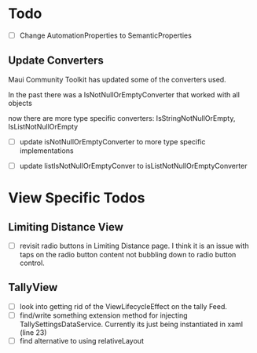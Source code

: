 ﻿# Todo

 - [ ] Change AutomationProperties to SemanticProperties

## Update Converters
Maui Community Toolkit has updated some of the converters used.

In the past there was a IsNotNullOrEmptyConverter that worked with all objects

now there are more type specific converters: IsStringNotNullOrEmpty, IsListNotNullOrEmpty

 - [ ] update isNotNullOrEmptyConverter to more type specific implementations
 - [ ] update listIsNotNullOrEmptyConver to isListNotNullOrEmptyConverter




# View Specific Todos

## Limiting Distance View
 - [ ] revisit radio buttons in Limiting Distance page. I think it is an issue with taps on the radio button content not bubbling down to radio button control.

## TallyView
 - [ ] look into getting rid of the ViewLifecycleEffect on the tally Feed. 
 - [ ] find/write something extension method for injecting TallySettingsDataService. Currently its just being instantiated in xaml (line 23)
 - [ ] find alternative to using relativeLayout